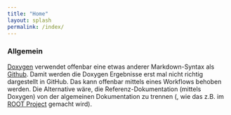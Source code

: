 ```yaml
---
title: "Home"
layout: splash
permalink: /index/
---
```


### Allgemein

[Doxygen](https://www.doxygen.nl/) verwendet offenbar eine etwas anderer Markdown-Syntax als [Github](https://github.com/). Damit werden die Doxygen Ergebnisse erst mal nicht richtig dargestellt in GitHub. Das kann offenbar mittels eines Workflows behoben werden. Die Alternative wäre, die Referenz-Dokumentation (mittels Doxygen) von der algemeinen Dokumentation zu trennen (, wie das z.B. im [ROOT Project](https://github.com/root-project) gemacht wird).
